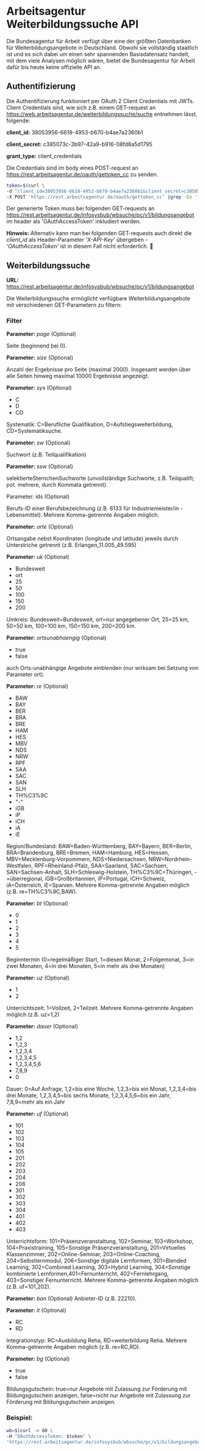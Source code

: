 # Arbeitsagentur Weiterbildungssuche API 
Die Bundesagentur für Arbeit verfügt über eine der größten Datenbanken für Weiterbildungsangebote in Deutschland. Obwohl sie vollständig staatlich ist und es sich dabei um einen sehr spannenden Basisdatensatz handelt, mit dem viele Analysen möglich wären, bietet die Bundesagentur für Arbeit dafür bis heute keine offizielle API an.


## Authentifizierung
Die Authentifizierung funktioniert per OAuth 2 Client Credentials mit JWTs.
Client Credentials sind, wie sich z.B. einem GET-request an https://web.arbeitsagentur.de/weiterbildungssuche/suche entnehmen lässt, folgende:

**client_id:** 38053956-6618-4953-b670-b4ae7a2360b1

**client_secret:** c385073c-3b97-42a9-b916-08fd8a5d1795

**grant_type:** client_credentials

Die Credentials sind im body eines POST-request an https://rest.arbeitsagentur.de/oauth/gettoken_cc zu senden.

```bash
token=$(curl \
-d "client_id=38053956-6618-4953-b670-b4ae7a2360b1&client_secret=c385073c-3b97-42a9-b916-08fd8a5d1795&grant_type=client_credentials" \
-X POST 'https://rest.arbeitsagentur.de/oauth/gettoken_cc' |grep -Eo '[^"]{500,}'|head -n 1)
```

Der generierte Token muss bei folgenden GET-requests an https://rest.arbeitsagentur.de/infosysbub/wbsuche/pc/v1/bildungsangebot im header als 'OAuthAccessToken' inkludiert werden.

**Hinweis:** Alternativ kann man bei folgenden GET-requests auch direkt die *client_id* als Header-Parameter *'X-API-Key'* übergeben - *'OAuthAccessToken'* ist in diesem Fall nicht erforderlich. 🚀


## Weiterbildungssuche

**URL:** https://rest.arbeitsagentur.de/infosysbub/wbsuche/pc/v1/bildungsangebot


Die Weiterbildungssuche ermöglicht verfügbare Weiterbildungsangebote mit verschiedenen GET-Parametern zu filtern:


### Filter


**Parameter:** *page* (Optional)

Seite (beginnend bei 0).


**Parameter:** *size* (Optional)

Anzahl der Ergebnisse pro Seite (maximal 2000). Insgesamt werden über alle Seiten hinweg maximal 10000 Ergebnisse angezeigt.


**Parameter:** *sys*  (Optional)
- C
- D
- CD

Systematik: C=Berufliche Qualifikation, D=Aufstiegsweiterbildung, CD=Systematiksuche.


**Parameter:** *sw*  (Optional)

Suchwort (z.B. Teilqualifikation)


**Parameter:** *ssw*  (Optional)

selektierteSternchenSuchworte (unvollständige Suchworte, z.B. Teilqualifi; pot. mehrere, durch Kommata getrennt).


Parameter: ids (Optional)

Berufs-ID einer Berufsbezeichnung (z.B. 6133 für Industriemeister/in - Lebensmittel). Mehrere Komma-getrennte Angaben möglich.


**Parameter:** *orte*  (Optional)

Ortsangabe nebst Koordinaten (longitude und latitude) jeweils durch Unterstriche getrennt (z.B. Erlangen_11.005_49.595)


**Parameter:** *uk* (Optional)
- Bundesweit
- ort
- 25
- 50
- 100
- 150
- 200

Umkreis:  Bundesweit=Bundesweit, ort=nur angegebener Ort, 25=25 km, 50=50 km, 100=100 km, 150=150 km, 200=200 km.


**Parameter:** *ortsunabhaengig* (Optional)
- true
- false

auch Orts-unabhängige Angebote einblenden (nur wirksam bei Setzung von Parameter ort).


**Parameter:** *re*  (Optional)
- BAW
- BAY
- BER
- BRA
- BRE
- HAM
- HES
- MBV
- NDS
- NRW
- RPF
- SAA
- SAC
- SAN
- SLH
- TH%C3%9C
- "-"
- iGB
- iP
- iCH
- iA
- iE


Region/Bundesland: BAW=Baden-Württemberg, BAY=Bayern, BER=Berlin, BRA=Brandenburg, BRE=Bremen, HAM=Hamburg, HES=Hessen, MBV=Mecklenburg-Vorpommern, NDS=Niedersachsen, NRW=Nordrhein-Westfalen, RPF=Rheinland-Pfalz, SAA=Saarland, SAC=Sachsen, SAN=Sachsen-Anhalt, SLH=Schleswig-Holstein, TH%C3%9C=Thüringen, -=überregional, iGB=Großbritannien, iP=Portugal, iCH=Schweiz, iA=Österreich, iE=Spanien. Mehrere Komma-getrennte Angaben möglich (z.B. re=TH%C3%9C,BAW).

**Parameter:** *bt* (Optional)
- 0
- 1
- 2
- 3
- 4
- 5

Beginntermin (0=regelmäßiger Start, 1=diesen Monat, 2=Folgemonat, 3=in zwei Monaten, 4=in drei Monaten, 5=in mehr als drei Monaten)

**Parameter:** *uz* (Optional)
- 1
- 2

Unterrichtszeit: 1=Vollzeit, 2=Teilzeit. Mehrere Komma-getrennte Angaben möglich (z.B. uz=1,2)


**Parameter:** *dauer* (Optional)
- 1,2
- 1,2,3
- 1,2,3,4
- 1,2,3,4,5
- 1,2,3,4,5,6
- 7,8,9
- 0

Dauer: 0=Auf Anfrage, 1,2=bis eine Woche, 1,2,3=bis ein Monat, 1,2,3,4=bis drei Monate, 1,2,3,4,5=bis sechs Monate, 1,2,3,4,5,6=bis ein Jahr, 7,8,9=mehr als ein Jahr


**Parameter:** *uf* (Optional)
- 101
- 102
- 103
- 104
- 105
- 201
- 202
- 203
- 204
- 206
- 301
- 302
- 303
- 304
- 401
- 402
- 403

Unterrichtsform: 101=Präsenzveranstaltung, 102=Seminar, 103=Workshop, 104=Praxistraining, 105=Sonstige Präsenzveranstaltung, 201=Virtuelles Klassenzimmer, 202=Online-Seminar, 203=Online-Coaching, 204=Selbstlernmodul, 206=Sonstige digitale Lernformen, 301=Blended Learning, 302=Combined Learning, 303=Hybrid Learning, 304=Sonstige kombinierte Lernformen,401=Fernunterricht, 402=Fernlehrgang, 403=Sonstiger Fernunterricht. Mehrere Komma-getrennte Angaben möglich (z.B. uf=101,202).


**Parameter:** *ban* (Optional)
Anbieter-ID (z.B. 22210). 


**Parameter:** *it* (Optional)
- RC
- RD

Integrationstyp: RC=Ausbildung Reha, RD=weiterbildung Reha. Mehrere Komma-getrennte Angaben möglich (z.B. re=RC,RD).


**Parameter:** *bg* (Optional)
- true
- false

Bildungsgutschein: true=nur Angebote mit Zulassung zur Förderung mit Bildungsgutschein anzeigen, false=nicht nur Angebote mit Zulassung zur Förderung mit Bildungsgutschein anzeigen.


### Beispiel:

```bash
wb=$(curl -m 60 \
-H "OAuthAccessToken: $token" \
'https://rest.arbeitsagentur.de/infosysbub/wbsuche/pc/v1/bildungsangebot?orte=Erlangen_11.005_49.595&uk=Bundesweit&bg=false&page=0')
```

